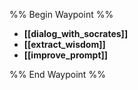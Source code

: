 %% Begin Waypoint %%
- **[[dialog_with_socrates]]**
- **[[extract_wisdom]]**
- **[[improve_prompt]]**

%% End Waypoint %%